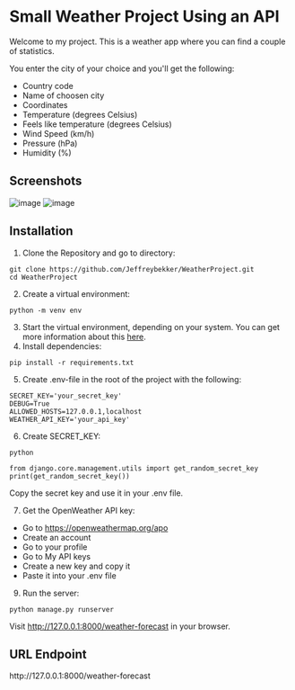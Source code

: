 # Small Weather Project Using an API
<p>Welcome to my project. This is a weather app where you can find a couple of statistics.</p>
<p>You enter the city of your choice and you'll get the following:</p>
<ul>
<li>Country code</li>
<li>Name of choosen city</li>
<li>Coordinates</li>
<li>Temperature (degrees Celsius)</li>
<li>Feels like temperature (degrees Celsius)</li>
<li>Wind Speed (km/h)</li>
<li>Pressure (hPa)</li>
<li>Humidity (%)</li>
</ul>

## Screenshots
![image](https://github.com/user-attachments/assets/85fdd80e-2eeb-4276-a630-a668c92f9ef5)
![image](https://github.com/user-attachments/assets/0a615dbf-bfdf-48b9-bfc8-3a24b0b602db)

## Installation
1. Clone the Repository and go to directory:
```
git clone https://github.com/Jeffreybekker/WeatherProject.git
cd WeatherProject
```
2. Create a virtual environment:
```
python -m venv env
```
3. Start the virtual environment, depending on your system. You can get more information about this <a href="https://docs.python.org/3/tutorial/venv.html">here</a>.
4. Install dependencies:
```
pip install -r requirements.txt
```
5. Create .env-file in the root of the project with the following:
```
SECRET_KEY='your_secret_key'
DEBUG=True
ALLOWED_HOSTS=127.0.0.1,localhost
WEATHER_API_KEY='your_api_key'
```
6. Create SECRET_KEY:
```
python
```
```
from django.core.management.utils import get_random_secret_key
print(get_random_secret_key())
```
Copy the secret key and use it in your .env file.<br>

7. Get the OpenWeather API key:
- Go to https://openweathermap.org/apo
- Create an account
- Go to your profile
- Go to My API keys
- Create a new key and copy it
- Paste it into your .env file

9. Run the server:
```
python manage.py runserver
```
Visit http://127.0.0.1:8000/weather-forecast in your browser.

## URL Endpoint
<p>http://127.0.0.1:8000/weather-forecast</p>
